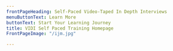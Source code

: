 ```yaml
---
frontPageHeading: Self-Paced Video-Taped In Depth Interviews
menuButtonText: Learn More
buttonText: Start Your Learning Journey
title: VIDI Self Paced Training Homepage
FrontPageImage: "/ijm.jpg"

---
```

